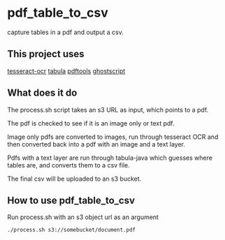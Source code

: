 # pdf_table_to_csv
capture tables in a pdf and output a csv.

## This project uses

[tesseract-ocr](https://github.com/tesseract-ocr/tesseract)
[tabula](https://github.com/tabulapdf/tabula-java)
[pdftools](https://github.com/ropensci/pdftools)
[ghostscript](https://www.ghostscript.com/)

## What does it do
The process.sh script takes an s3 URL as input, which points to a pdf.

The pdf is checked to see if it is an image only or text pdf.

Image only pdfs are converted to images, run through tesseract OCR and then converted back into a pdf with an image and a text layer.

Pdfs with a text layer are run through tabula-java which guesses where tables are, and converts them to a csv file.

The final csv will be uploaded to an s3 bucket.

## How to use pdf_table_to_csv
Run process.sh with an s3 object url as an argument

```
./process.sh s3://somebucket/document.pdf
```

